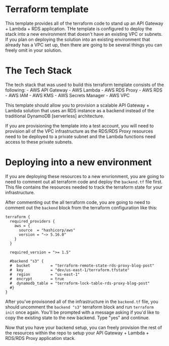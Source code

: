 # Terraform template
This template provides all of the terraform code to stand up an API Gateway + Lambda + RDS application. THe template is configured to deploy the stack into a new environment that doesn't have an existing VPC or subnets. If you plan on deploying the solution into an existing environment that already has a VPC set up, then there are going to be several things you can freely omit in your solution.

# The Tech Stack
The tech stack that was used to build this terraform template consists of the following:
    - AWS API Gateway
    - AWS Lambda
    - AWS RDS Proxy
    - AWS RDS
    - AWS IAM
    - AWS KMS
    - AWS Secrets Manager
    - AWS VPC

This template should allow you to provision a scalable API Gateway + Lambda solution that uses an RDS instance as a backend instead of the traditional DynamoDB [serverless] architecture.

If you are provisioning the template into a test account, you will need to provision all of the VPC infrastructure as the RDS/RDS Proxy resources need to be deployed to a private subnet and the Lambda functions need access to these private subnets.

# Deploying into a new environment
If you are deploying these resources to a new envrionment, you are going to need to comment out all terraform code and deploy the `backend.tf` file first. This file contains the resources needed to track the terraform state for your infrastructure.

After commenting out the all terraform code, you are going to need to comment out the `backend` block from the terraform configuration like this:

```
terraform {
  required_providers {
    aws = {
      source  = "hashicorp/aws"
      version = "~> 5.16.0"
    }
  }

  required_version = ">= 1.5"

  #backend "s3" {
  #  bucket         = "terraform-remote-state-rds-proxy-blog-post"
  #  key            = "dev/us-east-1/terraform.tfstate"
  #  region         = "us-east-1"
  #  encrypt        = true
  #  dynamodb_table = "terraform-lock-table-rds-proxy-blog-post"
  #}
}
```

After you've provisoned all of the infrastructure in the `backend.tf` file, you should uncomment the `backend "s3"` terraform block and run `terraform init` once again. You'll be prompted with a message asking if you'd like to copy the existing state to the new backend. Type "yes" and continue.

Now that you have your backend setup, you can freely provision the rest of the resources within the repo to setup your API Gateway + Lambda + RDS/RDS Proxy application stack.
